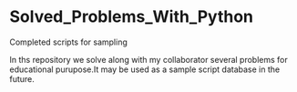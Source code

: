 # Solved_Problems_With_Python
Completed scripts for sampling 

In ths repository we solve along with my collaborator several problems for educational
purupose.It may be used as a sample script database in the future.
